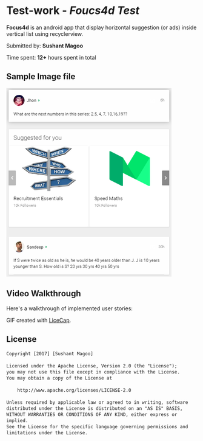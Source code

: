 # Test-work - *Foucs4d Test*

**Focus4d** is an android app that display horizontal suggestion (or ads) inside vertical list using recyclerview.

Submitted by: **Sushant Magoo**

Time spent: **12+** hours spent in total
## Sample Image file

<img src='https://raw.githubusercontent.com/sushantmagoo/Focus4DTestApp/master/android_task.png' title='Sample Image' width=''/>

## Video Walkthrough 

Here's a walkthrough of implemented user stories:

GIF created with [LiceCap](http://www.cockos.com/licecap/).

## License

    Copyright [2017] [Sushant Magoo]

    Licensed under the Apache License, Version 2.0 (the "License");
    you may not use this file except in compliance with the License.
    You may obtain a copy of the License at

        http://www.apache.org/licenses/LICENSE-2.0

    Unless required by applicable law or agreed to in writing, software
    distributed under the License is distributed on an "AS IS" BASIS,
    WITHOUT WARRANTIES OR CONDITIONS OF ANY KIND, either express or implied.
    See the License for the specific language governing permissions and
    limitations under the License.
